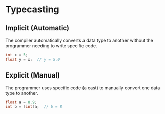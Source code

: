 # Typecasting

## Implicit (Automatic) 

The compiler automatically converts a data type to another without the programmer needing to write specific code. 

```c
int x = 5;
float y = x;  // y = 5.0

```

## Explicit (Manual)

The programmer uses specific code (a cast) to manually convert one data type to another. 

```c
float a = 8.9;
int b = (int)a;  // b = 8

```